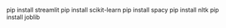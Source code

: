 pip install streamlit 
pip install scikit-learn
pip install spacy
pip install nltk
pip install joblib
